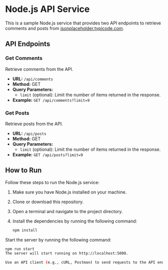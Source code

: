 # Node.js API Service

This is a sample Node.js service that provides two API endpoints to retrieve comments and posts from [jsonplaceholder.typicode.com](https://jsonplaceholder.typicode.com).

## API Endpoints

### Get Comments

Retrieve comments from the API.

- **URL:** `/api/comments`
- **Method:** GET
- **Query Parameters:**
  - `limit` (optional): Limit the number of items returned in the response.
- **Example:** `GET /api/comments?limit=9`

### Get Posts

Retrieve posts from the API.

- **URL:** `/api/posts`
- **Method:** GET
- **Query Parameters:**
  - `limit` (optional): Limit the number of items returned in the response.
- **Example:** `GET /api/posts?limit=9`

## How to Run

Follow these steps to run the Node.js service:

1. Make sure you have Node.js installed on your machine.
2. Clone or download this repository.
3. Open a terminal and navigate to the project directory.
4. Install the dependencies by running the following command:

   ```bash
   npm install

Start the server by running the following command:

  ```bash
npm run start
The server will start running on http://localhost:5000.

Use an API client (e.g., cURL, Postman) to send requests to the API endpoints mentioned above.

